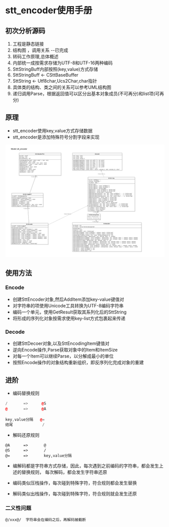 # stt_encoder使用手册

## 初次分析源码

1. 工程是静态链接
2. 结构图 ，调用关系 --已完成
3. 转码工作原理,总体概述
4. 内部统一成按需求存储为UTF-8和UTF-16两种编码
5. SttStringBuff内部按照(key,value)方式存储
6. SttStringBuff <- CSttBaseBuffer
7. SttString <- Utf8char,Ucs2Char,char指针
8. 具体类的结构、类之间的关系可以参考UML结构图
9. 递归调用Parse，根据返回值可以区分出基本对象成员(不可再分)和list项(可再分)

## 原理

- stt_encoder使用key,value方式存储数据
- stt_encoder是添加特殊符号分割字段来实现

![UML类图](structure.png)


## 使用方法

### Encode

- 创建SttEncoder对象,然后AddItem添加key-value键值对
- 对字符串的项使用Unicode工具转换为UTF-8编码字符串
- 编码一个单元，使用GetResult获取其系列化后的SttString
- 将形成的序列化对象按需求使用key-list方式包裹起来传递 

### Decode

- 创建SttDecoer对象,以及SttEncodingItem键值对
- 逆向Encode操作,Parse获取对象中的Item和ItemSize
- 对每一个Item可以继续Parse，以分解成最小的单位
- 按照Encode操作的对象结构重新组织，即反序列化完成对象的重建


## 进阶

- 编码替换规则

```c++
/       =>      @S
@       =>      @A

key,value分隔   @=
结尾             /
```

- 解码还原规则

```
@A      =>       @
@S      =>       /
@=      =>       key,value分隔
```

- 编解码都是字符串方式存储，因此，每次遇到之前编码的字符串，都会发生上述的替换规则，
每次解码，都会发生字符串还原

- 编码类似压栈操作，每次碰到特殊字符，符合规则都会发生替换
- 解码类似出栈操作，每次碰到特殊字符，符合规则就会发生还原

### 二义性问题

```bash
@/xxx@/  字符串会在编码之后，再解码被截断
```